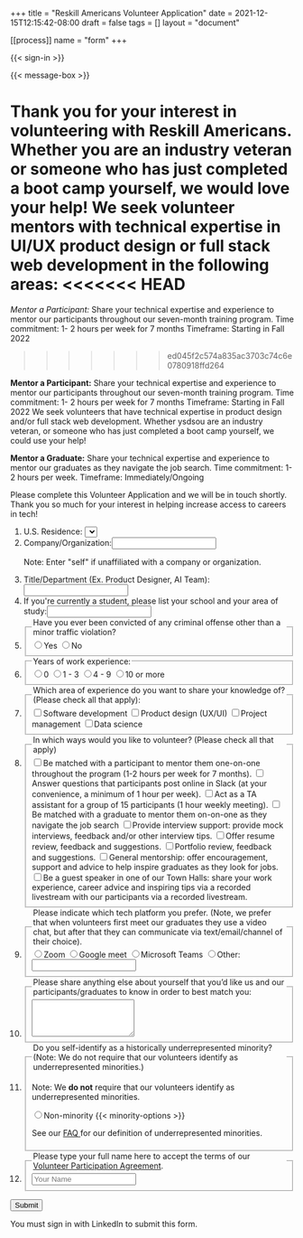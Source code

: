 +++
title = "Reskill Americans Volunteer Application"
date = 2021-12-15T12:15:42-08:00
draft = false
tags = []
layout = "document"

[[process]]
name = "form"
+++

{{< sign-in >}}

{{< message-box >}}

Thank you for your interest in volunteering with Reskill Americans. Whether you are an industry veteran or someone who has just completed a boot camp yourself, we would love your help! We seek volunteer mentors with technical expertise in UI/UX product design or full stack web development in the following areas:
<<<<<<< HEAD
=======

*Mentor a Participant:* Share your technical expertise and experience to mentor our participants throughout our seven-month training program.
Time commitment: 1- 2 hours per week for 7 months
Timeframe: Starting in Fall 2022
>>>>>>> ed045f2c574a835ac3703c74c6e0780918ffd264

<b>Mentor a Participant:</b>
 Share your technical expertise and experience to mentor our participants throughout our seven-month training program.
Time commitment: 1- 2 hours per week for 7 months
Timeframe: Starting in Fall 2022
We seek volunteers that have technical expertise in product design and/or full
stack web development. Whether ysdsou are an industry veteran, or someone who has
just completed a boot camp yourself, we could use your help!

<b>Mentor a Graduate:</b> Share your technical expertise and experience to mentor our graduates as they navigate the job search.
Time commitment: 1-2 hours per week.
Timeframe: Immediately/Ongoing

Please complete this Volunteer Application and we will be in touch shortly. Thank you so much for your interest in helping increase access to careers in tech!

<form id="volunteer-form">
<ol>

<li><label> U.S. Residence:
  <select name="state">
    <option value=""></option>
    {{< state-options >}}
  </select>
  </label>
</li>

<li>
  <label>Company/Organization:<input name="org" type="text">
  </label>
  <p class="note">Note:  Enter "self" if unaffiliated with a company or organization.</p>
</li>

<li>
  <label>Title/Department (Ex. Product Designer, AI Team):<input name="dept" type="text">
  </label>
 
</li>
<li>
  <label>If you're currently a student, please list your school and your area of study:<input name="dept" type="text">
  </label>
 
</li>

<li>
  <fieldset><legend>Have you ever been convicted of any criminal offense other than a minor traffic violation?</legend>
    <label><input name="yes" type="radio" value="yes">Yes</label>
    <label><input name="no" type="radio" value="no">No</label>
   
  </fieldset>
</li>
<li>
  <fieldset><legend>Years of work experience:</legend>
    <label><input name="work-exp" type="radio" value="0">0</label>
    <label><input name="work-exp" type="radio" value="1-3">1 - 3</label>
    <label><input name="work-exp" type="radio" value="4 - 9">4 - 9</label>
    <label><input name="work-exp" type="radio" value="10-above">10 or more</label>
  </fieldset>
</li>

<li>
  <fieldset><legend>Which area of experience do you want to share your knowledge of? (Please check all that apply):</legend>
    <label><input name="topics" type="checkbox" value="software-development">Software development</label>
    <label><input name="topics" type="checkbox" value="design">Product design (UX/UI)</label>
    <label><input name="topics" type="checkbox" value="project-management">Project management</label>
    <label><input name="topics" type="checkbox" value="data-science">Data science</label>
 

  </fieldset>
</li>

<li>
  <fieldset><legend>In which ways would you like to volunteer? (Please check all that apply)</legend>
    <label><input name="activity" type="checkbox" value="one-on-one">Be matched with a participant to mentor them one-on-one throughout the program (1-2 hours per week for 7 months).</label>
    <label><input name="activity" type="checkbox" value="chat">Answer questions that participants post online in Slack (at your convenience, a minimum of 1 hour per week).</label>
    <label><input name="activity" type="checkbox" value="TA-assistant">Act as a TA assistant for a group of 15 participants (1 hour weekly meeting).</label>
    <label><input name="activity" type="checkbox" value="mentor">Be matched with a graduate to mentor them on-on-one as they navigate the job search</label>
    <label><input name="activity" type="checkbox" value="interview-support">Provide interview support: provide mock interviews, feedback and/or other interview tips.</label>
    <label><input name="activity" type="checkbox" value="resume-review">Offer resume review, feedback and suggestions.</label>
    <label><input name="activity" type="checkbox" value="portfolio-review">Portfolio review, feedback and suggestions.</label>
    <label><input name="activity" type="checkbox" value="job-fair">General mentorship: offer encouragement, support and advice to help inspire graduates as they look for jobs.</label>
    <label><input name="activity" type="checkbox" value="guest">Be a guest speaker in one of our Town Halls: share your work experience, career advice and inspiring tips via a recorded livestream with our participants via a recorded livestream.</label>
  </fieldset>
</li>
<li>
  <fieldset><legend>Please indicate which tech platform you prefer. (Note, we prefer that when volunteers first meet our graduates they use a video chat, but after that they can communicate via text/email/channel of their choice).</legend>
    <label><input name="minority" type="radio" value="zoom">Zoom</label>
    <label><input name="minority" type="radio" value="meet">Google meet</label>
    <label><input name="minority" type="radio" value="microsoft">Microsoft Teams</label>
    <label><input name="minority" type="radio" value="other">Other:</label>
           <input class="other" name="minority-other" type="text">

  </fieldset>
</li>
<li>
  <fieldset><legend>Please share anything else about yourself that you’d like us and our participants/graduates to know in order to best match you:</legend>
    <textarea data-optional="true" name="bio"  rows="4"></textarea>
  </fieldset>
</li>

<li>
  <fieldset><legend>Do you self-identify as a historically underrepresented minority?
(Note: We do not require that our volunteers identify as underrepresented minorities.)</legend>
  <p class="note">Note: We <b>do not</b> require that our volunteers identify as underrepresented
      minorities.</p>
    <label><input name="minority" type="radio" value="none">Non-minority</label>
    {{< minority-options >}}
    <p class="note">See our <a href="/faq/#minority" target="_blank">FAQ </a> for our definition of
      underrepresented minorities.</p>
  </fieldset>
</li>

<li>
  <fieldset><legend>Please type your full name here to accept the terms of our
    <a href="/volunteer/agreement" target="_blank">Volunteer Participation Agreement</a>.
    </legend>
    <input name="accept-terms" type="text" placeholder="Your Name">
  </fieldset>
</li>
</ol>


<input type="submit" class="signed-in" value="Submit">
<p class="form-error signed-out">You must sign in with LinkedIn to submit this form.</p>

</form>
